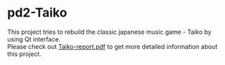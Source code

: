 # pd2-Taiko
This project tries to rebuild the classic japanese music game - Taiko by using Qt interface.  
Please check out [Taiko-report.pdf](https://github.com/jordan787878/pd2-Taiko/blob/master/Taiko%20report.pdf) to get more detailed information about this project.
